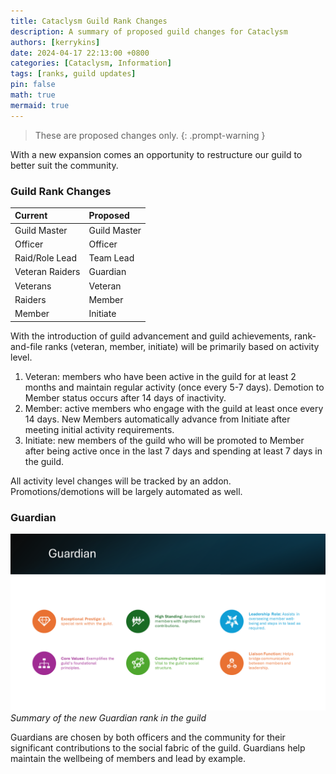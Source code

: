 ```yaml
---
title: Cataclysm Guild Rank Changes
description: A summary of proposed guild changes for Cataclysm
authors: [kerrykins]
date: 2024-04-17 22:13:00 +0800
categories: [Cataclysm, Information]
tags: [ranks, guild updates]
pin: false
math: true
mermaid: true
---
```


> These are proposed changes only. 
{: .prompt-warning }

With a new expansion comes an opportunity to restructure our guild to better suit the community. 

### Guild Rank Changes

| Current               | Proposed         |
| :--------------------------- | :--------------- |
| Guild Master      | Guild Master   |
| Officer       | Officer  |
| Raid/Role Lead      | Team Lead   |
| Veteran Raiders       | Guardian   |
| Veterans      | Veteran   |
| Raiders     | Member   |
| Member | Initiate   |

With the introduction of guild advancement and guild achievements, rank-and-file ranks (veteran, member, initiate) will be primarily based on activity level. 

1. Veteran: members who have been active in the guild for at least 2 months and maintain regular activity (once every 5-7 days). Demotion to Member status occurs after 14 days of inactivity.
2. Member: active members who engage with the guild at least once every 14 days. New Members automatically advance from Initiate after meeting initial activity requirements.
3. Initiate: new members of the guild who will be promoted to Member after being active once in the last 7 days and spending at least 7 days in the guild.

All activity level changes will be tracked by an addon. Promotions/demotions will be largely automated as well. 

### Guardian
![Guardian Rank](/images/guardian-rank.png)
_Summary of the new Guardian rank in the guild_

Guardians are chosen by both officers and the community for their significant contributions to the social fabric of the guild. Guardians help maintain the wellbeing of members and lead by example.
